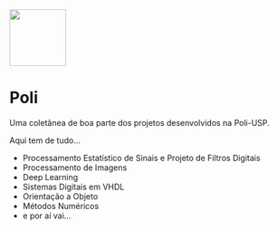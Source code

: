 <img src=http://www.usp.br/aun/antigo/imagens/EP.jpg width=100>

# Poli

Uma coletânea de boa parte dos projetos desenvolvidos na Poli-USP.

Aqui tem de tudo...

- Processamento Estatístico de Sinais e Projeto de Filtros Digitais
- Processamento de Imagens
- Deep Learning
- Sistemas Digitais em VHDL
- Orientação a Objeto
- Métodos Numéricos
- e por aí vai...

